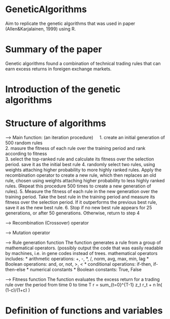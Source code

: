 # GeneticAlgorithms
Aim to replicate the genetic algorithms that was used in paper (Allen&Karjalainen, 1999) using R. 

# Summary of the paper
Genetic algorithms found a combination of technical trading rules that can earn excess returns in foreigen exchange markets. 

# Introduction of the genetic algorithms

# Structure of algorithms
--> Main function: (an iteration procedure)
      1. create an initial generation of 500 random rules  
      2. masure the fitness of each rule over the training period and rank according to fitness  
      3. select the top-ranked rule and calculate its fitness over the selection period. save it as the initial best rule
      4. randomly select two rules, using weights attaching higher probability to more highly ranked rules. Apply the recombination operator to create a new rule, which then replaces an old rule, chosen using weights attaching higher probability to less highly ranked rules. (Repeat this procedure 500 times to create a new generation of rules).
      5. Measure the fitness of each rule in the new generation over the training period. Take the best rule in the training period and measure its fitness over the selection period. If it outperforms the previous best rule, save it as the new best rule. 
      6. Stop if no new best rule appears for 25 generations, or after 50 generations. Otherwise, return to step 4
      
      
--> Recombination (Crossover) operator
    


--> Mutation operator


--> Rule generation function
    The function generates a rule from a group of mathematical operators.
    (possibly output the code that was easily readable by machines, i.e. in gene codes instead of trees. 
    mathematical operators includes:
      * arithmetic operations: +, -, *, /, norm, avg, max, min, lag
      * Boolean operations: and, or, not, >, <
      * conditional operations: if-then, if-then-else
      * numerical constants
      * Boolean constants: True, False

--> Fitness function
    The function evaluates the excess return for a trading rule over the period from time 0 to time T
    r = sum_{t=0}^{T-1} z_t r_t + n ln( (1-c)/(1+c) )

# Definition of functions and variables

# 
